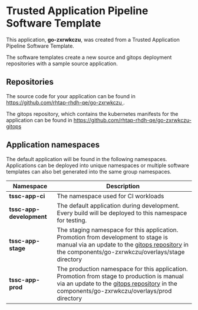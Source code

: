 # Trusted Application Pipeline Software Template

This application, **go-zxrwkczu**, was created from a Trusted Application Pipeline Software Template.

The software templates create a new source and gitops deployment repositories with a sample source application. 

## Repositories

The source code for your application can be found in [https://github.com/rhtap-rhdh-qe/go-zxrwkczu ](https://github.com/rhtap-rhdh-qe/go-zxrwkczu ).
 
The gitops repository, which contains the kubernetes manifests for the application can be found in 
[https://github.com/rhtap-rhdh-qe/go-zxrwkczu-gitops ](https://github.com/rhtap-rhdh-qe/go-zxrwkczu-gitops ) 

## Application namespaces 

The default application will be found in the following namespaces. Applications can be deployed into unique namespaces or multiple software templates can also bet generated into the same group namespaces.  

|  Namespace   |  Description   |  
| -------- | -------- |
| **tssc-app-ci** | The namespace used for CI workloads |
| **tssc-app-development** | The default application during development. Every build will be deployed to this namespace for testing. |
| **tssc-app-stage** | The staging namespace for this application. Promotion from development to stage is manual via an update to the [gitops repository](https://github.com/rhtap-rhdh-qe/go-zxrwkczu-gitops ) in the components/go-zxrwkczu/overlays/stage directory |
| **tssc-app-prod** | The production namespace for this application. Promotion from stage to production is manual via an update to the [gitops repository](https://github.com/rhtap-rhdh-qe/go-zxrwkczu-gitops ) in the components/go-zxrwkczu/overlays/prod directory |